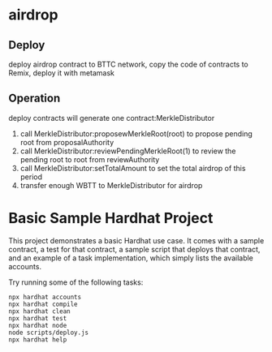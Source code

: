 # airdrop

## Deploy

deploy airdrop contract to BTTC network, copy the code of contracts to Remix, deploy it with metamask

## Operation

deploy contracts will generate one contract:MerkleDistributor


1. call MerkleDistributor:proposewMerkleRoot(root) to propose pending root from proposalAuthority
2. call MerkleDistributor:reviewPendingMerkleRoot(1) to review the pending root to root from reviewAuthority
3. call MerkleDistributor:setTotalAmount to set the total airdrop of this period
4. transfer enough WBTT to MerkleDistributor for airdrop





# Basic Sample Hardhat Project

This project demonstrates a basic Hardhat use case. It comes with a sample contract, a test for that contract, a sample script that deploys that contract, and an example of a task implementation, which simply lists the available accounts.

Try running some of the following tasks:

```shell
npx hardhat accounts
npx hardhat compile
npx hardhat clean
npx hardhat test
npx hardhat node
node scripts/deploy.js
npx hardhat help
```
